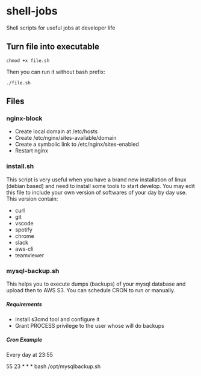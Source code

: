 # shell-jobs
Shell scripts for useful jobs at developer life

## Turn file into executable

`chmod +x file.sh`

Then you can run it without bash prefix:

`./file.sh`

## Files

### nginx-block

- Create local domain at /etc/hosts
- Create /etc/nginx/sites-available/domain
- Create a symbolic link to /etc/nginx/sites-enabled
- Restart nginx

### install.sh

This script is very useful when you have a brand new installation of linux (debian based) and need to install some tools to start develop.
You may edit this file to include your own version of softwares of your day by day use.
This version contain:

- curl
- git
- vscode
- spotify
- chrome
- slack
- aws-cli
- teamviewer

### mysql-backup.sh

This helps you to execute dumps (backups) of your mysql database and upload then to AWS S3. You can schedule CRON to run or manually.

##### Requirements

- Install s3cmd tool and configure it
- Grant PROCESS privilege to the user whose will do backups

##### Cron Example

Every day at 23:55

55 23 * * * bash /opt/mysqlbackup.sh
